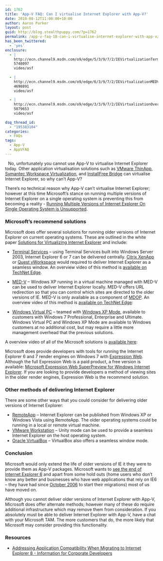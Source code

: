 ```yaml
---
id: 1762
title: 'App-V FAQ: Can I virtualise Internet Explorer with App-V?'
date: 2010-08-12T11:00:00+10:00
author: Aaron Parker
layout: post
guid: http://blog.stealthpuppy.com/?p=1762
permalink: /app-v-faq-18-can-i-virtualise-internet-explorer-with-app-v/
has_been_twittered:
  - 'yes'
enclosure:
  - |
    http://ecn.channel9.msdn.com/o9/edge/5/3/9/7/2/IEVirtualizationTerminalServices_2MB_edge.wmv
    5748097
    video/asf
    
  - |
    http://ecn.channel9.msdn.com/o9/edge/6/3/9/7/2/IEVirtualizationMEDV_2MB_edge.wmv
    4698891
    video/asf
    
  - |
    http://ecn.channel9.msdn.com/o9/edge/3/3/9/7/2/IEVirtualizationOverview_2MB_edge.wmv
    5079653
    video/asf
    
dsq_thread_id:
  - "195383104"
categories:
  - FAQs
tags:
  - App-V
  - AppVFAQ
---
```

<img style="margin: 0px 10px 5px 0px; display: inline;" src="http://stealthpuppy.com/wp-content/uploads/2010/06/AppVFAQLogo.png" alt="" align="left" />

No, unfortunately you cannot use App-V to virtualise Internet Explorer today. Other application virtualisation solutions such as [VMware ThinApp](http://blogs.vmware.com/thinapp/2010/06/internet-explorer-6on-windows-7.html), [Symantec Workspace Virtualization](http://www.symantec.com/connect/articles/running-ie6-ie7-and-ie8-side-side-using-symantec-workspace-virtualization), and [InstallFree Bridge](http://www.installfree.com/solutions/virtual-internet-explorer/) can virtualise Internet Explorer, so why can’t App-V?

There’s no technical reason why App-V can’t virtualise Internet Explorer; however at this time Microsoft’s stance on running multiple versions of Internet Explorer on a single operating system is preventing this from becoming a reality - [Running Multiple Versions of Internet Explorer On Single Operating System is Unsupported](http://support.microsoft.com/kb/2020599).

### Microsoft’s recommend solutions

Microsoft does offer several solutions for running older versions of Internet Explorer on current operating systems. These are outlined in the white paper [Solutions for Virtualizing Internet Explorer](http://www.microsoft.com/downloads/details.aspx?displaylang=en&FamilyID=495934c8-5684-451c-a16e-5ceb50706a42) and include:

  * [Terminal Services](http://www.microsoft.com/windowsserver2003/technologies/terminalservices/default.mspx) – using Terminal Services built into Windows Server 2003, Internet Explorer 6 or 7 can be delivered centrally. [Citrix XenApp](http://www.citrix.com/xenapp) or [Quest vWorkspace](http://www.vworkspace.com/solutions/vas/vas.aspx) would required to deliver Internet Explorer as a seamless window. An overview video of this method is [available on TechNet Edge](http://edge.technet.com/Media/Internet-Explorer-Virtualization-Terminal-Services/).



  * [MED-V](http://www.microsoft.com/windows/enterprise/products/mdop/med-v.aspx) – Windows XP running in a virtual machine managed with MED-V can be used to deliver Internet Explorer locally. MED-V offers URL redirection so that you can control which sites are directed to the older versions of IE. MED-V is only available as a component of [MDOP](http://www.microsoft.com/windows/enterprise/products/mdop/). An overview video of this method is [available on TechNet Edge](http://edge.technet.com/Media/Internet-Explorer-Virtualization-with-MED-V/):



  * [Windows Virtual PC](http://www.microsoft.com/windows/virtual-pc/) – teamed with [Windows XP Mode](http://www.microsoft.com/windows/virtual-pc/download.aspx), available to customers with Windows 7 Professional, Enterprise and Ultimate. Windows Virtual PC and Windows XP Mode are available to Windows customers at no additional cost, but may require a little more management overhead that the previous solutions.

A overview video of all of the Microsoft solutions is [available here](http://edge.technet.com/Media/Internet-Explorer-Virtualization-Overview/):



Microsoft does provide developers with tools for running the Internet Explorer 6 and 7 render engines on Windows 7 with [Expression Web](http://www.microsoft.com/expression/products/Web_Overview.aspx).  Although the full Expression Web is a paid product, a free version is available: [Microsoft Expression Web SuperPreview for Windows Internet Explorer](http://www.microsoft.com/downloads/details.aspx?displaylang=en&FamilyID=8e6ac106-525d-45d0-84db-dccff3fae677). If you are looking to provide developers a method of viewing sites in the older render engines, Expression Web is the recommend solution.

### Other methods of delivering Internet Explorer

There are some other ways that you could consider for delivering older versions of Internet Explorer:

  * [RemoteApp](http://stealthpuppy.com/virtualisation/remoteapp-for-windows-xp-and-windows-vista-the-missing-pieces) – Internet Explorer can be published from Windows XP or Windows Vista using RemoteApp. The older operating systems could be running in a local or remote virtual machine.
  * [VMware Workstation](http://www.vmware.com/products/workstation/) – Unity mode can be used to provide a seamless Internet Explorer on the host operating system.
  * [Oracle VirtualBox](http://www.virtualbox.org) – VirtualBox also offers a seamless window mode.

### Conclusion

Microsoft would only extend the life of older versions of IE it they were to provide them as App-V packages. Microsoft wants to [see the end of Internet Explorer 6](http://edge.technet.com/Media/Thrive-Live-Migrating-from-IE6-to-IE8-Part-1-of-2/) and apart from some hold outs (home users who don’t know any better and businesses who have web applications that rely on IE6 – they have had since [October 2006](http://en.wikipedia.org/wiki/History_of_Internet_Explorer) to start their migrations) most of us have moved on.

Although you cannot deliver older versions of Internet Explorer with App-V, Microsoft does offer alternate methods; however many of these do require additional infrastructure which may remove them from consideration. If you absolutely must be able to deliver Internet Explorer with App-V, have a chat with your Microsoft TAM. The more customers that do, the more likely that Microsoft may consider providing this functionality.

### Resources

  * [Addressing Application Compatibility When Migrating to Internet Explorer 8 - Information for Corporate Developers](http://www.microsoft.com/downloads/details.aspx?displaylang=en&FamilyID=60017d66-4da9-4455-a092-7c7253559a8e&utm_source=feedburner&utm_medium=feed&utm_campaign=Feed:+MicrosoftDownloadCenter+(Microsoft+Download+Center)#tm)